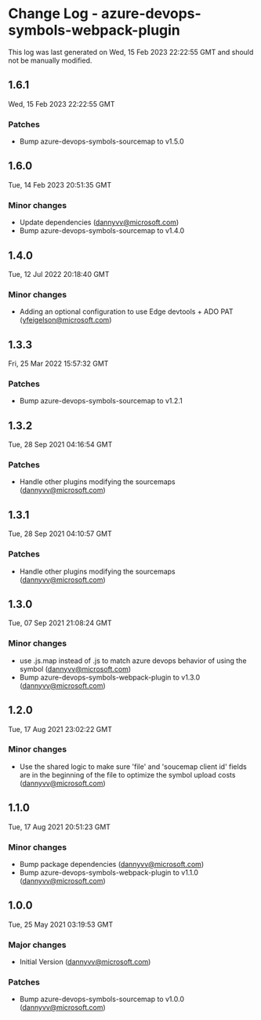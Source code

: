 # Change Log - azure-devops-symbols-webpack-plugin

This log was last generated on Wed, 15 Feb 2023 22:22:55 GMT and should not be manually modified.

<!-- Start content -->

## 1.6.1

Wed, 15 Feb 2023 22:22:55 GMT

### Patches

- Bump azure-devops-symbols-sourcemap to v1.5.0

## 1.6.0

Tue, 14 Feb 2023 20:51:35 GMT

### Minor changes

- Update dependencies (dannyvv@microsoft.com)
- Bump azure-devops-symbols-sourcemap to v1.4.0

## 1.4.0

Tue, 12 Jul 2022 20:18:40 GMT

### Minor changes

- Adding an optional configuration to use Edge devtools + ADO PAT (yfeigelson@microsoft.com)

## 1.3.3

Fri, 25 Mar 2022 15:57:32 GMT

### Patches

- Bump azure-devops-symbols-sourcemap to v1.2.1

## 1.3.2

Tue, 28 Sep 2021 04:16:54 GMT

### Patches

- Handle other plugins modifying the sourcemaps (dannyvv@microsoft.com)

## 1.3.1

Tue, 28 Sep 2021 04:10:57 GMT

### Patches

- Handle other plugins modifying the sourcemaps (dannyvv@microsoft.com)

## 1.3.0

Tue, 07 Sep 2021 21:08:24 GMT

### Minor changes

- use .js.map instead of .js to match azure devops behavior of using the symbol (dannyvv@microsoft.com)
- Bump azure-devops-symbols-webpack-plugin to v1.3.0 (dannyvv@microsoft.com)

## 1.2.0

Tue, 17 Aug 2021 23:02:22 GMT

### Minor changes

- Use the shared logic to make sure 'file' and 'soucemap client id' fields are in the beginning of the file to optimize the symbol upload costs (dannyvv@microsoft.com)

## 1.1.0

Tue, 17 Aug 2021 20:51:23 GMT

### Minor changes

- Bump package dependencies (dannyvv@microsoft.com)
- Bump azure-devops-symbols-webpack-plugin to v1.1.0 (dannyvv@microsoft.com)

## 1.0.0

Tue, 25 May 2021 03:19:53 GMT

### Major changes

- Initial Version (dannyvv@microsoft.com)

### Patches

- Bump azure-devops-symbols-sourcemap to v1.0.0 (dannyvv@microsoft.com)
